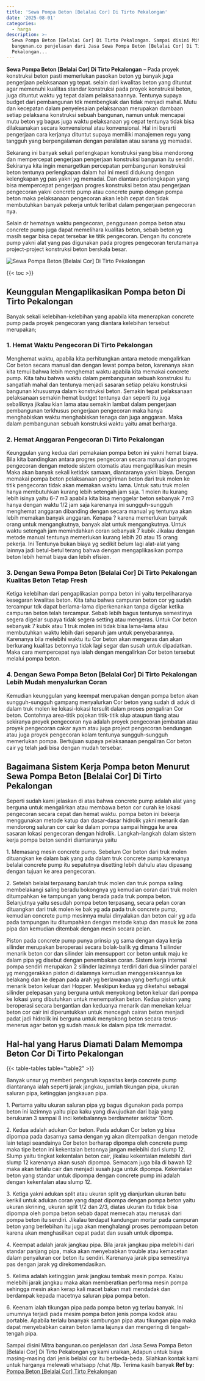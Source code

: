 ```yaml
---
title: 'Sewa Pompa Beton [Belalai Cor] Di Tirto Pekalongan'
date: '2025-08-01'
categories:
  - harga
description: >-
  Sewa Pompa Beton [Belalai Cor] Di Tirto Pekalongan. Sampai disini Mitra
  bangunan.co penjelasan dari Jasa Sewa Pompa Beton [Belalai Cor] Di Tirto
  Pekalongan...
---
```


**Sewa Pompa Beton \[Belalai Cor\] Di Tirto Pekalongan** – Pada proyek konstruksi beton pasti memerlukan pasokan beton yg banyak juga pengerjaan pelaksanaan yg tepat. selain dari kwalitas beton yang dituntut agar memenuhi kualitas standar konstruksi pada proyek konstruksi beton, juga dituntut waktu yg tepat dalam pelaksanaannya. Tentunya supaya budget dari pembangunan tdk membengkak dan tidak menjadi mahal. Mutu dan kecepatan dalam penyelesaian pelaksanaan merupakan dambaan setiap pelaksana konstruksi sebuah bangunan, namun untuk mencapai mutu beton yg bagus juga waktu pelaksanaan yg cepat tentunya tidak bisa dilaksanakan secara konvensional atau konvensional. Hal ini berarti pengerjaan cara kerjanya dituntut supaya memiliki manajemen regu yang tangguh yang berpengalaman dengan peralatan atau sarana yg memadai.

Sekarang ini banyak sekali perlengkapan konstruksi yang bisa mendorong dan mempercepat pengerjaan pengerjaan konstruksi bangunan itu sendiri. Sekiranya kita ingin menargetkan percepatan pembangunan konstruksi beton tentunya perlengkapan dalam hal ini mesti didukung dengan kelengkapan yg pas yakni yg memadai. Dan diantara perlengkapan yang bisa mempercepat pengerjaan progres konstruksi beton atau pengerjaan pengecoran yakni concrete pump atau concrete pump dengan pompa beton maka pelaksanaan pengecoran akan lebih cepat dan tidak membutuhkan banyak pekerja untuk terlibat dalam pengerjaan pengecoran nya.

Selain dr hematnya waktu pengecoran, penggunaan pompa beton atau concrete pump juga dapat memelihara kualitas beton, sebab beton yg masih segar bisa cepat tersebar ke titik pengecoran. Dengan itu concrete pump yakni alat yang pas digunakan pada progres pengecoran terutamanya project-project konstruksi beton berskala besar.

![Sewa Pompa Beton [Belalai Cor] Di Tirto Pekalongan](/images/sewa-concrete-pump-15.png)

{{< toc >}}

## Keunggulan Mengaplikasikan Pompa beton Di Tirto Pekalongan

Banyak sekali kelebihan-kelebihan yang apabila kita menerapkan concrete pump pada proyek pengecoran yang diantara kelebihan tersebut merupakan;

### 1\. Hemat Waktu Pengecoran Di Tirto Pekalongan

Menghemat waktu, apabila kita perhitungkan antara metode mengalirkan Cor beton secara manual dan dengan lewat pompa beton, karenanya akan kita temui bahwa lebih menghemat waktu apabila kita memakai concrete pump. Kita tahu bahwa waktu dalam pembangunan sebuah konstruksi itu sangatlah mahal dan tentunya menjadi sasaran setiap pelaku konstruksi bangunan khususnya dalam konstruksi beton. Semakin tepat pelaksanaan pelaksanaan semakin hemat budget tentunya dan seperti itu juga sebaliknya jikalau kian lama atau semakin lambat dalam pengerjaan pembangunan terkhusus pengerjaan pengecoran maka hanya menghabiskan waktu menghabiskan tenaga dan juga anggaran. Maka dalam pembangunan sebuah konstruksi waktu yaitu amat berharga.

### 2\. Hemat Anggaran Pengecoran Di Tirto Pekalongan

Keunggulan yang kedua dari pemakaian pompa beton ini yakni hemat biaya. Bila kita bandingkan antara progres pengecoran secara manual dan progres pengecoran dengan metode sistem otomatis atau mengaplikasikan mesin Maka akan banyak sekali ketidak samaan, diantaranya yakni biaya. Dengan memakai pompa beton pelaksanaan pengiriman beton dari truk molen ke titik pengecoran tidak akan memakan waktu lama. Untuk satu truk molen hanya membutuhkan kurang lebih setengah jam saja. 1 molen itu kurang lebih isinya yaitu 6-7 m3 apabila kita bisa menggelar beton sebanyak 7 m3 hanya dengan waktu 1/2 jam saja karenanya ini sungguh-sungguh menghemat anggaran dibanding dengan secara manual yg tentunya akan lebih memakan banyak anggaran. Kenapa ? karena memerlukan banyak orang untuk mengangkutnya, banyak alat untuk mengangkutnya. Untuk waktu setengah jam memindahkan coran sebanyak 7 kubik Jikalau dengan metode manual tentunya memerlukan kurang lebih 20 atau 15 orang pekerja. Ini Tentunya bukan biaya yg sedikit belum lagi alat-alat yang lainnya jadi betul-betul terang bahwa dengan mengaplikasikan pompa beton lebih hemat biaya dan lebih efisien.

### 3\. Dengan Sewa Pompa Beton \[Belalai Cor\] Di Tirto Pekalongan Kualitas Beton Tetap Fresh

Ketiga kelebihan dari pengaplikasian pompa beton ini yaitu terpeliharanya kesegaran kwalitas beton. Kita tahu bahwa campuran beton cor yg sudah tercampur tdk dapat berlama-lama diperkenankan tanpa digelar ketika campuran beton telah tercampur. Sebab lebih bagus tentunya semestinya segera digelar supaya tidak segera setting atau mengeras. Untuk Cor beton sebanyak 7 kubik atau 1 truk molen ini tidak bisa lama-lama atau membutuhkan waktu lebih dari separuh jam untuk penyebarannya. Karenanya bila melebihi waktu itu Cor beton akan mengeras dan akan berkurang kualitas betonnya tidak lagi segar dan susah untuk dipadatkan. Maka cara mempercepat nya ialah dengan mengalirkan Cor beton tersebut melalui pompa beton.

### 4\. Dengan Sewa Pompa Beton \[Belalai Cor\] Di Tirto Pekalongan Lebih Mudah menyalurkan Coran

Kemudian keunggulan yang keempat merupakan dengan pompa beton akan sungguh-sungguh gampang menyalurkan Cor beton yang sudah di aduk di dalam truk molen ke lokasi-lokasi tersulit dalam proses pengaliran Cor beton. Contohnya area-titik pojokan titik-titik slup ataupun tiang atau sekiranya proyek pengecoran nya adalah proyek pengecoran jembatan atau proyek pengecoran cakar ayam atau juga project pengecoran bendungan atau juga proyek pengecoran kolam tentunya sungguh-sungguh memerlukan pompa. Bertujuan supaya pelaksanaan pengaliran Cor beton cair yg telah jadi bisa dengan mudah tersebar.

## Bagaimana Sistem Kerja Pompa beton Menurut Sewa Pompa Beton \[Belalai Cor\] Di Tirto Pekalongan

Seperti sudah kami jelaskan di atas bahwa concrete pump adalah alat yang berguna untuk mengalirkan atau membawa beton cor curah ke lokasi pengecoran secara cepat dan hemat waktu. pompa beton ini bekerja menggunakan metode katup dan dasar-dasar hidrolik yakni menarik dan mendorong saluran cor cair ke dalam pompa sampai hingga ke area sasaran lokasi pengecoran dengan hidrolik. Langkah-langkah dalam sistem kerja pompa beton sendiri diantaranya yaitu

1\. Memasang mesin concrete pump. Sebelum Cor beton dari truk molen dituangkan ke dalam bak yang ada dalam truk concrete pump karenanya belalai concrete pump itu sepatutnya disetting lebih dahulu atau dipasang dengan tujuan ke area pengecoran.

2\. Setelah belalai terpasang barulah truk molen dan truk pompa saling membelakangi saling beradu bokongnya yg kemudian coran dari truk molen ditumpahkan ke tampungan yang berada pada truk pompa beton. Selanjutnya yaitu sesudah pompa beton terpasang, secara pelan coran dituangkan dari truk molen ke bak yg ada pada truk concrete pump, kemudian concrete pump mesinnya mulai dinyalakan dan beton cair yg ada pada tampungan itu ditumpahkan dengan metode katup dan masuk ke zona pipa dan kemudian ditembak dengan mesin secara pelan.

Piston pada concrete pump punya prinsip yg sama dengan daya kerja silinder merupakan beroperasi secara bolak-balik yg dimana 1 silinder menarik beton cor dan silinder lain mensupport cor beton untuk maju ke dalam pipa yg disebut dengan penembakan coran. Sistem kerja internal pompa sendiri merupakan 2 silinder lazimnya terdiri dari dua silinder paralel yg menggerakkan piston di dalamnya kemudian menggerakkannya ke belakang dan ke depan pada arah yg berlawanan yang berfungsi untuk menarik beton keluar dari Hopper. Meskipun kedua yg diketahui sebagai silinder pelepasan yang berguna untuk menyokong beton keluar dari pompa ke lokasi yang dibutuhkan untuk menempatkan beton. Kedua piston yang beroperasi secara bergantian dan keduanya menarik dan menekan keluar beton cor cair ini diperuntukkan untuk mencegah cairan beton menjadi padat jadi hidrolik ini berguna untuk menyokong beton secara terus-menerus agar beton yg sudah masuk ke dalam pipa tdk memadat.

## Hal-hal yang Harus Diamati Dalam Memompa Beton Cor Di Tirto Pekalongan

{{< table-tables table="table2" >}}

Banyak unsur yg memberi pengaruh kapasitas kerja concrete pump diantaranya ialah seperti jarak jangkau, jumlah tikungan pipa, ukuran saluran pipa, ketinggian jangkauan pipa.

1\. Pertama yaitu ukuran saluran pipa yg bagus digunakan pada pompa beton ini lazimnya yaitu pipa kaku yang diwujudkan dari baja yang berukuran 3 sampai 8 inci ketebalannya berdiameter sekitar 10cm.

2\. Kedua adalah adukan Cor beton. Pada adukan Cor beton yg bisa dipompa pada dasarnya sama dengan yg akan ditempatkan dengan metode lain tetapi seandainya Cor beton berharap dipompa oleh concrete pump maka tipe beton ini kekentalan betonnya jangan melebihi dari slump 12. Slump yaitu tingkat kekentalan beton cair, jikalau kekentalan melebihi dari slump 12 karenanya akan susah dipompa. Semacam juga bila di bawah 12 maka akan terlalu cair dan menjadi susah juga untuk dipompa. Kekentalan beton yang standar untuk dipompa dengan concrete pump ini adalah dengan kekentalan atau slump 12.

3\. Ketiga yakni adukan split atau ukuran split yg dianjurkan ukuran batu kerikil untuk adukan coran yang dapat dipompa dengan pompa beton yaitu ukuran skrining, ukuran split 1/2 dan 2/3, diatas ukuran itu tidak bisa dipompa oleh pompa beton sebab dapat memecah atau merusak dari pompa beton itu sendiri. Jikalau terdapat kandungan mortar pada campuran beton yang berlebihan itu juga akan menghalangi proses pemompaan beton karena akan menghasilkan cepat padat dan susah untuk dipompa.

4\. Keempat adalah jarak jangkau pipa. Bila jarak jangkau pipa melebihi dari standar panjang pipa, maka akan menyebabkan trouble atau kemacetan dalam penyaluran cor beton itu sendiri. Karenanya jarak pipa semestinya pas dengan jarak yg direkomendasikan.

5\. Kelima adalah ketinggian jarak jangkau tembak mesin pompa. Kalau melebihi jarak jangkau maka akan memberatkan performa mesin pompa sehingga mesin akan kerap kali macet bakan mati mendadak dan berdampak kepada macetnya saluran pipa pompa beton.

6\. Keenam ialah tikungan pipa pada pompa beton yg terlau banyak. Ini umumnya terjadi pada mesim pompa beton jenis pompa kodok atau portable. Apabila terlalu bnanyak sambungan pipa atau tikungan pipa maka dapat menyebabkan cairan beton lama lajunya dan mengering di tengah-tengah pipa.

Sampai disini Mitra bangunan.co penjelasan dari Jasa Sewa Pompa Beton \[Belalai Cor\] Di Tirto Pekalongan yg kami uraikan, Adapun untuk biaya masing-masing dari jenis belalai cor itu berbeda-beda. Silahkan kontak kami untuk harganya melewati whatsapp /chat /tlp. Terima kasih banyak
**Ref by:** [Pompa Beton [Belalai Cor] Tirto Pekalongan](https://id.wikipedia.org/wiki/Pompa)
